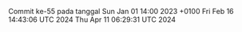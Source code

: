 Commit ke-55 pada tanggal Sun Jan 01 14:00 2023 +0100
Fri Feb 16 14:43:06 UTC 2024
Thu Apr 11 06:29:31 UTC 2024
